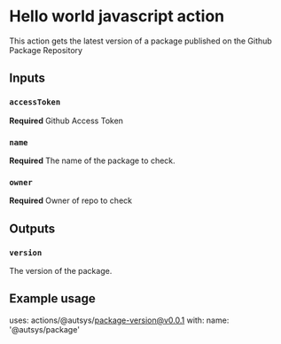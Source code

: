 # Hello world javascript action

This action gets the latest version of a package published on the Github Package Repository

## Inputs

### `accessToken`

**Required** Github Access Token

### `name`

**Required** The name of the package to check.

### `owner`

**Required** Owner of repo to check

## Outputs

### `version`

The version of the package.

## Example usage

uses: actions/@autsys/package-version@v0.0.1
with:
name: '@autsys/package'
